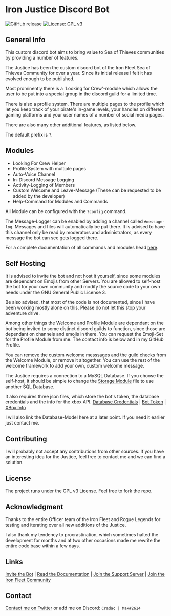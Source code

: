 # Iron Justice Discord Bot

![GitHub release](https://img.shields.io/github/release/Cradac/Iron-Justice.svg) [![License: GPL v3](https://img.shields.io/badge/License-GPLv3-blue.svg)](https://www.gnu.org/licenses/gpl-3.0)


## General Info

This custom discord bot aims to bring value to Sea of Thieves communities by providing a number of features.

The Justice has been the custom discord bot of the Iron Fleet Sea of Thieves Community for over a year. Since its initial release I felt it has evolved enough to be published.

Most prominently there is a 'Looking for Crew'-module which allows the user to be put into a special group in the discord guild for a limited time.

There is also a profile system. There are multiple pages to the profile which let you keep track of your pirate's in-game levels, your handles on different gaming platforms and your user names of a number of social media pages.

There are also many other additional features, as listed below.

The default prefix is `?`.

## Modules

* Looking For Crew Helper
* Profile System with multiple pages
* Auto-Voice Channel
* In-Discord Message Logging
* Activity-Logging of Members
* Custom Welcome and Leave-Message (These can be requested to be added by the developer)
* Help-Command for Modules and Commands

All Module can be configured with the `?config` command.

The Message-Logger can be enabled by adding a channel called `#message-log`. Messages and files will automatically be put there. It is advised to have this channel only be read by moderators and administrators, as every message the bot can see gets logged there.

For a complete documentation of all commands and modules head [here](https://gist.github.com/Cradac/4544f0cbe9456a637c0d3a85061bda78).

## Self Hosting

It is advised to invite the bot and not host it yourself, since some modules are dependant on Emojis from other Servers.
You are allowed to self-host the bot for your own community and modify the source code to your own needs under the GNU General Public License 3.

Be also advised, that most of the code is not documented, since I have been working mostly alone on this. Please do not let this stop your adventure drive.

Among other things the Welcome and Profile Module are dependant on the bot being invited to some distinct discord guilds to function, since those are dependant on channels and emojis in there.
You can request the Emoji-Set for the Profile Module from me. The contact info is below and in my GitHub Profile.

You can remove the custom welcome messsages and the guild checks from the Welcome Module, or remove it altogether.
You can use the rest of the welcome framework to add your own, custom welcome message.

The Justice requires a connection to a MySQL Database. If you choose the self-host, it should be simple to change the [Storage Module](utils/storage.py) file to use another SQL Database.

It also requires three json files, which store the bot's token, the database credentials and the info for the xbox API.
[Database Credentials](https://gist.github.com/Cradac/816e650fc45faf8e43218e7d69f63899) | [Bot Token](https://gist.github.com/Cradac/f8a7dfef507efaf8b2e57cd83d58e8f3) | [XBox Info](https://gist.github.com/Cradac/c521a80199657479c2c4ec7c43218344)

I will also link the Database-Model here at a later point. If you need it earlier just contact me.

## Contributing

I will probably not accept any contributions from other sources.
If you have an interesting idea for the Justice, feel free to contact me and we can find a solution.

## License

The project runs under the GPL v3 License. Feel free to fork the repo.

## Acknowledgment

Thanks to the entire Officer team of the Iron Fleet and Rogue Legends for testing and iterating over all new additions of the Justice.

I also thank my tendency to procrastination, which sometimes halted the development for months and at two other occasions made me rewrite the entire code base within a few days.

## Links
[Invite the Bot](https://discordapp.com/oauth2/authorize?client_id=442346885538250752&scope=bot&permissions=8) | [Read the Documentation](https://gist.github.com/Cradac/4544f0cbe9456a637c0d3a85061bda78) | [Join the Support Server](https://discord.gg/Pn3vXNd) | [Join the Iron Fleet Community](https://discord.gg/cSZPMF7)

## Contact

[Contact me on Twitter](https://twitter.com/MFCradac) or add me on Discord: `Cradac | Max#2614`
